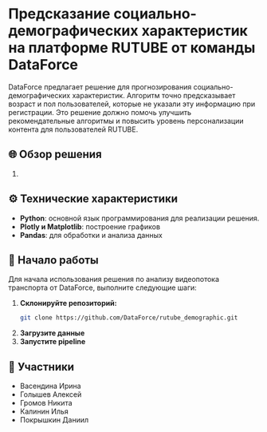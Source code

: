 # Предсказание социально-демографических характеристик на платформе RUTUBE от команды DataForce

DataForce предлагает решение для прогнозирования социально-демографических характеристик. Алгоритм точно предсказывает возраст и пол пользователей, которые не указали эту информацию при регистрации. Это решение должно помочь улучшить рекомендательные алгоритмы и повысить уровень персонализации контента для пользователей RUTUBE.

## 🌐 Обзор решения

1. 

## ⚙️ Технические характеристики

- **Python**: основной язык программирования для реализации решения.
- **Plotly и Matplotlib**: построение графиков
- **Pandas**: для обработки и анализа данных


## 🚀 Начало работы

Для начала использования решения по анализу видеопотока транспорта от DataForce, выполните следующие шаги:

1. **Склонируйте репозиторий:**
    ```bash
    git clone https://github.com/DataForce/rutube_demographic.git
    ```
2. **Загрузите данные**
3. **Запустите pipeline**

## 👥 Участники

- Васендина Ирина
- Голышев Алексей
- Громов Никита
- Калинин Илья
- Покрышкин Даниил
